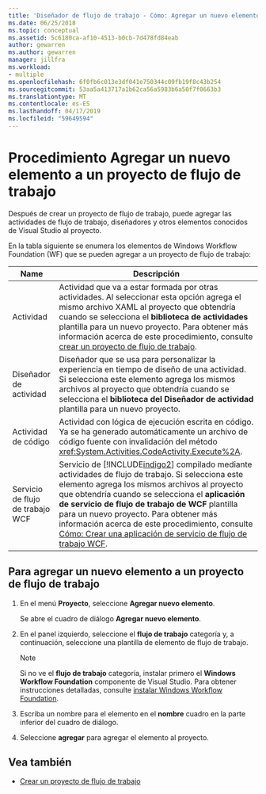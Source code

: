 ```yaml
---
title: 'Diseñador de flujo de trabajo - Cómo: Agregar un nuevo elemento a un proyecto de flujo de trabajo'
ms.date: 06/25/2018
ms.topic: conceptual
ms.assetid: 5c6180ca-af10-4513-b0cb-7d478fd84eab
author: gewarren
ms.author: gewarren
manager: jillfra
ms.workload:
- multiple
ms.openlocfilehash: 6f0fb6c013e3df041e750344c09fb19f8c43b254
ms.sourcegitcommit: 53aa5a413717a1b62ca56a5983b6a50f7f0663b3
ms.translationtype: MT
ms.contentlocale: es-ES
ms.lasthandoff: 04/17/2019
ms.locfileid: "59649594"
---
```

# <a name="how-to-add-a-new-item-to-a-workflow-project"></a>Procedimiento Agregar un nuevo elemento a un proyecto de flujo de trabajo

Después de crear un proyecto de flujo de trabajo, puede agregar las actividades de flujo de trabajo, diseñadores y otros elementos conocidos de Visual Studio al proyecto.

En la tabla siguiente se enumera los elementos de Windows Workflow Foundation (WF) que se pueden agregar a un proyecto de flujo de trabajo:

| Name | Descripción |
|-| - |
| Actividad | Actividad que va a estar formada por otras actividades. Al seleccionar esta opción agrega el mismo archivo XAML al proyecto que obtendría cuando se selecciona el **biblioteca de actividades** plantilla para un nuevo proyecto. Para obtener más información acerca de este procedimiento, consulte [crear un proyecto de flujo de trabajo](creating-a-workflow-project.md). |
| Diseñador de actividad | Diseñador que se usa para personalizar la experiencia en tiempo de diseño de una actividad. Si selecciona este elemento agrega los mismos archivos al proyecto que obtendría cuando se selecciona el **biblioteca del Diseñador de actividad** plantilla para un nuevo proyecto. |
| Actividad de código | Actividad con lógica de ejecución escrita en código. Ya se ha generado automáticamente un archivo de código fuente con invalidación del método <xref:System.Activities.CodeActivity.Execute%2A>. |
| Servicio de flujo de trabajo WCF | Servicio de [!INCLUDE[indigo2](../workflow-designer/includes/indigo2_md.md)] compilado mediante actividades de flujo de trabajo. Si selecciona este elemento agrega los mismos archivos al proyecto que obtendría cuando se selecciona el **aplicación de servicio de flujo de trabajo de WCF** plantilla para un nuevo proyecto. Para obtener más información acerca de este procedimiento, consulte [Cómo: Crear una aplicación de servicio de flujo de trabajo WCF](/visualstudio/workflow-designer/creating-a-workflow-project). |

## <a name="to-add-a-new-item-to-a-workflow-project"></a>Para agregar un nuevo elemento a un proyecto de flujo de trabajo

1. En el menú **Proyecto**, seleccione **Agregar nuevo elemento**.

   Se abre el cuadro de diálogo **Agregar nuevo elemento**.

1. En el panel izquierdo, seleccione el **flujo de trabajo** categoría y, a continuación, seleccione una plantilla de elemento de flujo de trabajo.

   > [!NOTE]
   > Si no ve el **flujo de trabajo** categoría, instalar primero el **Windows Workflow Foundation** componente de Visual Studio. Para obtener instrucciones detalladas, consulte [instalar Windows Workflow Foundation](developing-applications-with-the-workflow-designer.md#install-windows-workflow-foundation).

1. Escriba un nombre para el elemento en el **nombre** cuadro en la parte inferior del cuadro de diálogo.

1. Seleccione **agregar** para agregar el elemento al proyecto.

## <a name="see-also"></a>Vea también

- [Crear un proyecto de flujo de trabajo](../workflow-designer/creating-a-workflow-project.md)